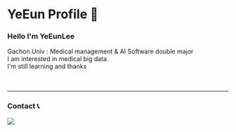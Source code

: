 # YeEun Profile 👋 


### Hello I'm YeEunLee <br>
Gachon.Univ : Medical management & AI Software double major <br>
I am interested in medical big data. <br>
I'm still learning and thanks<br><br><br><hr>


### Contact 📞
<div style="display:flex; flex-direction:row;">
    <a href="mailto:leeyeeun@gachon.ac.kr">
        <img src="https://img.shields.io/badge/Gmail-EA4335?style=for-the-badge&logo=Gmail&logoColor=white"> 
    </a>
</div>
